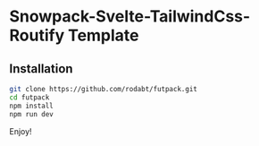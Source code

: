 # Snowpack-Svelte-TailwindCss-Routify Template

## Installation 

```bash
git clone https://github.com/rodabt/futpack.git
cd futpack
npm install
npm run dev
```

Enjoy!
